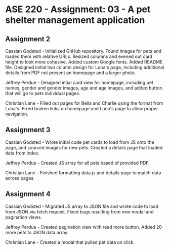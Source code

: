 # ASE 220 - Assignment: 03 - A pet shelter management application


## Assignment 2

Cassian Godsted - Initialized GitHub repository. Found images for pets and loaded them with relative URLs. Resized columns and evened out card height to look more cohesive. Added custom Google fonts. Added README file. Designed initial two column design for Luna's page, including additional details from PDF not present on homepage and a larger photo.

Jeffrey Perdue - Designed intial card view for homepage, including pet names, gender and gender images, age and age images, and added button that will go to pets individual pages.

Christian Lane - Filled out pages for Bella and Charlie using the format from Luna's. Fixed broken links on homepage and Luna's page to allow proper navigation.

## Assignment 3

Cassian Godsted - Wrote initial code pet cards to load from JS onto the page, and sourced images for new pets. Created a details page that loaded data from index.

Jeffrey Perdue - Created JS array for all pets based of provided PDF.

Christian Lane - Finished formatting data.js and details page to match data across pages.

## Assignment 4


Cassian Godsted - Migrated JS array to JSON file and wrote code to load from JSON via fetch request. Fixed bugs resulting from new modal and pagination views.

Jeffrey Perdue - Created pagination view with read more button. Added 20 more pets to JSON data array.

Christian Lane - Created a modal that pulled pet data on click.